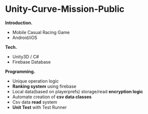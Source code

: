 # Unity-Curve-Mission-Public


**Introduction.**
- Mobile Casual Racing Game
- Android/iOS
  

**Tech.**

- Unity3D / C#
- Firebase Database

**Programming.**

- Unique operation logic
- **Ranking system** using firebase
- Local data(based on playerprefs) storage/read **encryption logic**
- Automate creation of **csv data classes**
- Csv data **read** system
- **Unit Test** with Test Runner


